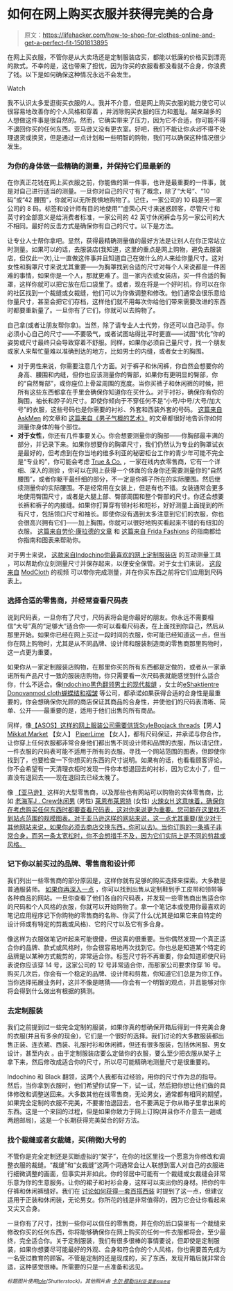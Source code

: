 # 如何在网上购买衣服并获得完美的合身

> 原文：<https://lifehacker.com/how-to-shop-for-clothes-online-and-get-a-perfect-fit-1501813895>

在网上买衣服，不管你是从大卖场还是定制服装店买，都能以低廉的价格买到漂亮的款式。不幸的是，这也带来了担忧，因为你买的衣服看都没看就不合身，你浪费了钱。以下是如何确保这种情况永远不会发生。

Watch

我不认识太多爱逛街买衣服的人。我并不介意，但是网上购买衣服的能力使它可以很容易地改善你的个人风格和穿着 ，并消除购买衣服的压力和羞耻。越来越多的人想做这件事是很自然的。然而，它确实带来了压力，因为它不合适，你可能不得不退回你买的任何东西。亚马逊又没有更衣室。好吧，我们不能让你*永远*不得不处理退货或换货，但是通过一点计划和一些明智的购物，我们可以确保这种情况很少发生。

### 为你的身体做一些精确的测量，并保持它们是最新的

在你真正花钱在网上买衣服之前，你能做的第一件事，也许是最重要的一件事，就是对自己进行适当的测量。一旦你对自己的尺寸有了概念，除了“大号”、“10 码”或“42 腰围”，你就可以无所畏惧地购物了。记住，一家公司的 10 码是另一家公司的 8 码。标签和设计师有目的地使用“”虚荣心尺寸来迷惑顾客，尽管尺寸和英寸的全部意义是给消费者标准，一家公司的 42 英寸休闲裤会与另一家公司的大不相同。最好的反击方式是确保你有自己的尺寸。以下是方法。

让专业人士帮你拿吧。显然，获得最精确测量值的最好方法是让别人在你正常站立时测量。如果可以的话，去服装店(我知道，这里的重点是网上购物，避免去服装店，但仅此一次),让一直做这件事并且知道自己在做什么的人来给你量尺寸。这对女性和胸罩尺寸来说尤其重要——为胸罩找到合适的尺寸对每个人来说都是一件困难的事情，如果你是一个人，那就更难了。逛一家内衣或女装店，买一件合适的胸罩，这样你就可以把它放在后口袋里了。或者，现在将是一个好时机，你可以在你的社区找到一个裁缝或女裁缝，他们可以为你做调整和修改。他们通常会很乐意给你量尺寸，甚至会把它们存档，这样他们就不用每次你给他们带来需要改进的东西时都要重新量了。一旦你有了它们，你就可以去购物了。

自己拿(或者让朋友帮你拿)。当然，除了请专业人士代劳，你还可以自己动手。你必须小心自己的尺寸——不要吸气，或者试图站得比平时更直——试图“优化”你的姿势或尺寸最终只会导致穿着不舒服。同样，如果你必须自己量尺寸，找一个朋友或家人来帮忙量难以准确到达的地方，比如男士的内缝，或者女士的胸围。

*   对于男性来说，你需要注意几个方面。对于裤子和休闲裤，你自然会想要你的身高、腰围和内缝，但你也应该测量你的臀部，如果你有更明显的臀部，你的“自然臀部”，或你座位上骨盆周围的宽度。当你买裤子和休闲裤的时候，把所有这些东西都拿在手里会确保你知道你在买什么。对于衬衫，确保你有你的胸围，袖长和脖子的尺寸。即使你倾向于不穿任何不是“小号/中号/大号/加大号”的衣服，这些号码也是你需要的衬衫、外套和西装外套的号码。 [这篇来自 AskMen](http://www.askmen.com/fashion/fashiontip/52b_fashion_advice.html) 的文章和 [这篇来自《男子气概的艺术》](http://www.artofmanliness.com/2010/07/27/measuring-the-man-how-to-measure-yourself-for-clothing-plus-a-bonus-personal-sizing-card/) 的文章都很好地告诉你如何测量你身体的每个部位。
*   **对于女性**，你还有几件事要关心。你会想要测量你的胸部——你胸部最丰满的部分，并记录下来。如果你想要你的胸罩尺寸，我们仍然认为专业的胸罩试衣是最好的，但考虑到在你当地的维多利亚的秘密柜台工作的青少年可能不完全是“专业的”，你可能会考虑 [True & Co.](https://trueandco.com/) ，一家在线内衣零售商，它有一个详细、深入的测验 ，你可以在网上获得一个体面的合身你还需要测量你的“自然腰围”，或者你躯干最纤细的部分，不一定是你裤子所在的实际腰围。然后继续测量你的实际腰围。不是经常用在女装上，但是有也不错。女装通常会更多地使用臀围尺寸，或者是大腿上部、臀部周围和整个臀部的尺寸。你还会想要长裤和裤子的内接缝。如果你打算穿有领衬衫和短衫，好好测量上面提到的所有尺寸，包括领口尺寸和袖长。即使你没有遇到太多注意到它们的衣服，你也会很高兴拥有它们——加上胸围，你就可以很好地购买看起来不错的有纽扣的衣服。 [这篇来自劳伦·康拉德的文章](http://laurenconrad.com/blog/post/savvy-shopper-how-to-measure-yourself-properly-for-successful-online-shopping) 和 [这篇来自 Frida Fashions](http://www.fridafashions.com/pages/measureyourself.html) 的指南都给你指南和图表来帮助你。

对于男士来说， [这款来自](http://www.indochino.com/measurements/display-body)[Indochino](http://www.indochino.com/)[你最喜欢的网上定制服装店](https://lifehacker.com/five-best-online-custom-clothing-stores-5909754) 的互动测量工具 ，可以帮助你立刻测量尺寸并保存起来，以便安全保管。对于女士们来说， [这段来自](http://www.modcloth.com/help/my-measurements-faq) [ModCloth](http://www.modcloth.com/) 的视频 可以带你完成测量，并在你买东西之前将它们应用到尺码表上。

### 选择合适的零售商，并经常查看尺码表

说到尺码表，一旦你有了尺寸，尺码表将会是你最好的朋友。你永远不需要相信“大号”真的“足够大”适合你——你可以看看尺码表，在上面找到你自己，然后从那里开始。如果你已经在网上买过一段时间的衣服，你可能已经知道这一点，但当你在网上购物时，尤其是从不同品牌、设计师和服装制造商的零售商那里购物时，这一点更为重要。

如果你从一家定制服装店购物，在那里你买的所有东西都是定做的，或者从一家承诺所有产品尺寸一致的服装店购物，你只需要看一次尺码表就能感觉到什么适合你，什么不适合。像[Indochino](http://www.indochino.com/)[黑色翻领](http://www.blacklapel.com/)[男士的现代裁缝](http://www.moderntailor.com/) ，女士的[eShakti](http://eshakti.com/)[entre Donovan](https://www.entredonovan.com/)[mod cloth](http://modcloth.com/)[蝴蝶结和褶皱](http://www.bowanddrape.com/) 等公司，都承诺如果获得合适的合身性是最重要的，你会想确保你光顾的商店保证其商品的合身性，并使他们的尺码表清晰、简单、公开——最重要的是，适用于他们出售的所有商品。

同样，像[【ASOS】](http://us.asos.com/)[这样的网上服装公司需要供货](http://needsupply.com/)[StyleBop](http://www.stylebop.com/)[jack threads](http://www.jackthreads.com/)【男人】 [Mikkat Market](http://www.mikkatmarket.com/) 【女人】 [PiperLime](http://www.piperlime.com/) 【女人】，都有尺码保证，并承诺与你合作，让你穿上任何衣服都非常合身他们都出售不同设计师和品牌的衣服，所以请记住，一件衣服的尺码表可能不适用于所有的衣服。寻找一个网站范围的图表，但即使你找到了，也要检查一下你想买的东西的尺寸说明。如果有的话，也看看顾客评论。你不会希望有一天清理衣柜时发现一件你本想退回去的衬衫，因为它太小了，但一直没有退回去——现在退回去已经太晚了。

像 [【亚马逊】](http://amazon.com/?asc_campaign=InlineText&asc_refurl=https://lifehacker.com/how-to-shop-for-clothes-online-and-get-a-perfect-fit-1501813895&asc_source=&tag=kinjalifehackerlink-20) 这样的大型零售商，以及那些也有网站可以购物的实体零售商，比如 [老海军](http://www.oldnavy.com/)[J . Crew](http://www.jcrew.com/index.jsp)[休闲男](http://casual-male-big-and-tall.destinationxl.com/mens-big-and-tall-store/) (男性) [莱恩布莱恩特](http://www.lanebryant.com/) (女性) [火辣女](http://torrid.com/)[H 这意味着，确保你在考虑购买任何东西时都要查看尺码表，这对你来说更为重要。您可能在这里找不到站点范围的规模图表。对于亚马逊这样的网站来说，这一点尤其重要(至少对于其他网站来说，如果你必须去商店交换东西，你可以去)。当你订购的一条裤子非常合身，而另一条太宽松时，你不会想措手不及，因为它们实际上是不同的剪裁或风格。](http://www.hm.com/us/)

### 记下你以前买过的品牌、零售商和设计师

我们列出一些零售商的部分原因是，这样你就有足够的购买选择来探索。大多数是普通服装师。 [如果你再深入一点](http://www.brit.co/custom-clothing/) ，你可以找到出售从定制鞋到手工皮带和领带等各种商品的网站。一旦你查看了他们各自的尺码表，并发现一些零售商出售适合你的尺码和个人风格的衣服，你就可以开始购物了。拿一个笔记本或使用你最喜欢的笔记应用程序记下你购物的零售商的名称、你买了什么(尤其是如果它来自特定的设计师或有特定的剪裁或风格)、它的尺寸以及它有多合身。

像这样为衣服做笔记听起来可能很傻，但这真的很重要。当你偶然发现一个真正适合你的品牌、款式或风格时，你会很容易地再次找到它。你也总是知道某个特定的品牌是以某种方式裁剪的，非常适合你。标签尺寸将不再重要，你会知道即使尺码表说你应该穿 14 号，这家公司的 12 号非常适合你，而那家公司要求你穿 16 号。购买几次后，你会有一个稳定的品牌、设计师和剪裁，你知道它们总是为你工作。当你选择拓展业务时，这并不像是瞎猜——你会有一个明智的观点，并且能够对你将会得到什么做出有根据的猜测。

### 去定制服装

我们之前提到过一些完全定制的服装，如果你真的想确保开箱后得到一件完美合身的衣服(并且有多余的现金)，它们是一个很好的选择。我们讨论的大多数服装都出售正装、连衣裙、西装、礼服衬衫和休闲裤，但还有很多服装，包括休闲服、男女设计，甚至内衣 。由于定制服装店要么定做你的衣服，要么至少把衣服从架子上拿下来，然后修改成适合你的尺寸，所以尽可能精确地测量尺寸是很重要的。

Indochino 和 Black 翻领，这两个人我都有过经验，用你的尺寸作为总的指导。然后，当你拿到衣服时，他们希望你试穿一下，试一试，然后把你想让他们做的具体修改和调整送回来。大多数其他在线零售商，无论男女，通常都有相同的期望。如果完全定制的衣服不完美，不要害怕退回去，也不要满足于你从箱子里拿出来的东西。这是一个来回的过程，但是如果你致力于网上订购(并且你不介意去一趟或两趟邮局)，这是一个长期获得完美契合的好方法。

### 找个裁缝或者女裁缝，买(稍微)大号的

不管你是完全定制还是买断虚拟的“架子”，在你的社区里找一个愿意为你修改和调整衣服的裁缝。“裁缝”和“女裁缝”这两个词通常会让人联想到富人对自己的衣服进行细微调整的画面，但事实并非如此。你的邻居中可能有一个裁缝或女裁缝会非常乐意为你的生意服务。让你的裙子和衬衫合身，这样可以突出你的身材。把你的牛仔裤和休闲裤缝好。我们在 [讨论如何获得一套百搭西装](https://lifehacker.com/how-to-buy-a-good-versatile-suit-for-any-occasion-1476050929) 时提到了这一点，但建议适用于正装和休闲装，无论男女。你所花的钱是非常值得的，因为它会让你看起来又尖又合身。

一旦你有了尺寸，找到一些你可以信任的零售商，并在你的后口袋里有一个裁缝来修改你买的任何东西，你将能够确保你在网上购买的任何一件衣服都将会，至少最终，完全适合你。关于定制服装，我们有很多很棒的事情要说，但即使是定制服装，如果你想要尽可能最好的外观、合身和符合你的个人风格，你也需要首先成为一名受过教育的顾客。不管是定制的还是现成的，买了东西，发现开箱后就非常合适，这种感觉很棒。所需要的只是一点准备和远见。

*<small>标题图片使用</small>*[*<small>lole</small>*](http://www.shutterstock.com/pic.mhtml?id=121233274&src=id)*<small>(Shutterstock)。其他照片由</small>* [*<small>卡尔·穆勒</small>*](http://www.flickr.com/photos/carl_mueller/410699091/)*<small></small>*<small>[*<small>玛利亚·莫里</small>*](http://www.flickr.com/photos/9248805@N04/4117091227/)*<small>[*<small>吲哚奇诺</small>*](http://www.indochino.com/lp/Custom-Tailored-SuitsA)*<small></small>*</small>*</small>

<small><small><small></small></small></small>